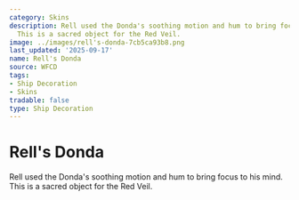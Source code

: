 ```yaml
---
category: Skins
description: Rell used the Donda's soothing motion and hum to bring focus to his mind.
  This is a sacred object for the Red Veil.
image: ../images/rell's-donda-7cb5ca93b8.png
last_updated: '2025-09-17'
name: Rell's Donda
source: WFCD
tags:
- Ship Decoration
- Skins
tradable: false
type: Ship Decoration
---
```


# Rell's Donda

Rell used the Donda's soothing motion and hum to bring focus to his mind. This is a sacred object for the Red Veil.

